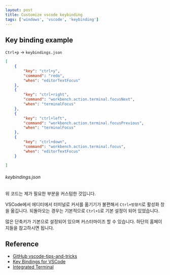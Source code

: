 ```yaml
---
layout: post
title: Customize vscode keybinding
tags: ['windows', 'vscode', 'keybinding']
---
```


## Key binding example

`Ctrl+p` -> `keybindings.json`

```json
[
    {
        "key": "ctrl+y",
        "command": "redo",
        "when": "editorTextFocus"
    },
    {
        "key": "ctrl+right",
        "command": "workbench.action.terminal.focusNext",
        "when": "terminalFocus"
    },
    {
        "key": "ctrl+left",
        "command": "workbench.action.terminal.focusPrevious",
        "when": "terminalFocus"
    },
    {
        "key": "ctrl+down",
        "command": "workbench.action.terminal.focus",
        "when": "editorTextFocus"
    }
    
]
```
###### keybindings.json

위 코드는 제가 필요한 부분을 커스텀한 것입니다.

VSCode에서 에디터에서 터미널로 커서를 옮기기가 불편해서 `Ctrl+방향키`로 활성화 창을 옮깁니다.
되돌아오는 경우는 기본적으로 `Ctrl+1`로 기본 설정이 되어 있었습니다.

많은 단축키가 기본으로 설정되어 있으며 커스터마이즈 할 수 있습니다.
하단의 홈페이지들을 참고하시면 됩니다.

## Reference

- [GitHub vscode-tips-and-tricks](//github.com/Microsoft/vscode-tips-and-tricks?wt.mc_id=DX_881390#extension-recommendations)
- [Key Bindings for VSCode](//code.visualstudio.com/docs/getstarted/keybindings)
- [Integrated Terminal](//code.visualstudio.com/docs/editor/integrated-terminal)